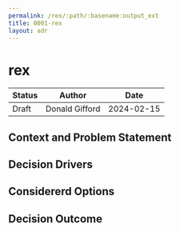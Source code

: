 ```yaml
---
permalink: /rex/:path/:basename:output_ext
title: 0001-rex
layout: adr
---
```


# rex

| Status | Author         | Date       |
| ------ | -------------- | ---------- |
| Draft  | Donald Gifford | 2024-02-15 |

## Context and Problem Statement

## Decision Drivers

## Considererd Options

## Decision Outcome
